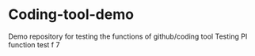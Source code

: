 # Coding-tool-demo
Demo repository for testing the functions of github/coding tool
Testing PI function
test
f
7
